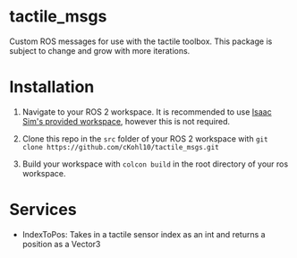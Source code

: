 # tactile_msgs
Custom ROS messages for use with the tactile toolbox. This package is subject to change and grow with more iterations.

# Installation
1) Navigate to your ROS 2 workspace. It is recommended to use [Isaac Sim's provided workspace](https://github.com/isaac-sim/IsaacSim-ros_workspaces.git), however this is not required.

2) Clone this repo in the `src` folder of your ROS 2 workspace with `git clone https://github.com/cKohl10/tactile_msgs.git`

3) Build your workspace with `colcon build` in the root directory of your ros workspace.

# Services
 - IndexToPos: Takes in a tactile sensor index as an int and returns a position as a Vector3
